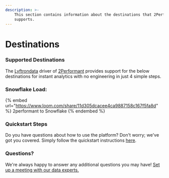 ```yaml
---
description: >-
    This section contains information about the destinations that 2Performant
    supports.
---
```


# Destinations

### Supported Destinations

The [Lyftrondata](https://www.lyftrondata.com/) driver of [2Performant](https://www.lyftrondata.com/integration/2performant/) provides support for the below destinations for instant analytics with no engineering in just 4 simple steps.

### Snowflake Load:

{% embed url="https://www.loom.com/share/11d305dcacee4ca9887158c167f5fa8d" %}
2performant to Snowflake
{% endembed %}

### Quickstart Steps

Do you have questions about how to use the platform? Don't worry; we've got you covered. Simply follow the quickstart instructions [here](../../../quickstart-steps.md).

### Questions? <a href="#questions" id="questions"></a>

We're always happy to answer any additional questions you may have! [Set up a meeting with our data experts.](https://www.lyftrondata.com/book-a-meeting/)
